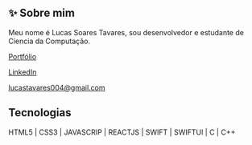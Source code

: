 ## ✨ Sobre mim

Meu nome é Lucas Soares Tavares, sou desenvolvedor e estudante de Ciencia da Computação.

[Portfólio]()

[LinkedIn](https://www.linkedin.com/in/lucas-tavares-764691279)

[lucastavares004@gmail.com](lucastavares004@gmail.com)

## Tecnologias

HTML5 | CSS3 | JAVASCRIP | REACTJS | SWIFT | SWIFTUI | C | C++ 

